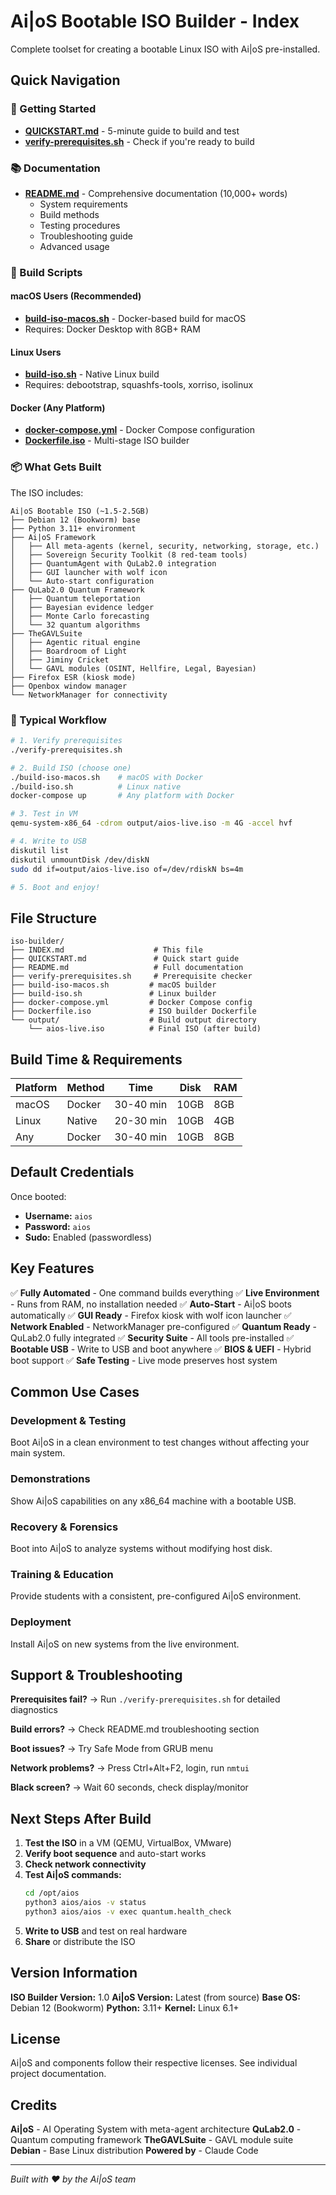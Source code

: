# Ai|oS Bootable ISO Builder - Index

Complete toolset for creating a bootable Linux ISO with Ai|oS pre-installed.

## Quick Navigation

### 🚀 Getting Started
- **[QUICKSTART.md](QUICKSTART.md)** - 5-minute guide to build and test
- **[verify-prerequisites.sh](verify-prerequisites.sh)** - Check if you're ready to build

### 📚 Documentation
- **[README.md](README.md)** - Comprehensive documentation (10,000+ words)
  - System requirements
  - Build methods
  - Testing procedures
  - Troubleshooting guide
  - Advanced usage

### 🔧 Build Scripts

#### macOS Users (Recommended)
- **[build-iso-macos.sh](build-iso-macos.sh)** - Docker-based build for macOS
- Requires: Docker Desktop with 8GB+ RAM

#### Linux Users
- **[build-iso.sh](build-iso.sh)** - Native Linux build
- Requires: debootstrap, squashfs-tools, xorriso, isolinux

#### Docker (Any Platform)
- **[docker-compose.yml](docker-compose.yml)** - Docker Compose configuration
- **[Dockerfile.iso](Dockerfile.iso)** - Multi-stage ISO builder

### 📦 What Gets Built

The ISO includes:

```
Ai|oS Bootable ISO (~1.5-2.5GB)
├── Debian 12 (Bookworm) base
├── Python 3.11+ environment
├── Ai|oS Framework
│   ├── All meta-agents (kernel, security, networking, storage, etc.)
│   ├── Sovereign Security Toolkit (8 red-team tools)
│   ├── QuantumAgent with QuLab2.0 integration
│   ├── GUI launcher with wolf icon
│   └── Auto-start configuration
├── QuLab2.0 Quantum Framework
│   ├── Quantum teleportation
│   ├── Bayesian evidence ledger
│   ├── Monte Carlo forecasting
│   └── 32 quantum algorithms
├── TheGAVLSuite
│   ├── Agentic ritual engine
│   ├── Boardroom of Light
│   ├── Jiminy Cricket
│   └── GAVL modules (OSINT, Hellfire, Legal, Bayesian)
├── Firefox ESR (kiosk mode)
├── Openbox window manager
└── NetworkManager for connectivity
```

### 🎯 Typical Workflow

```bash
# 1. Verify prerequisites
./verify-prerequisites.sh

# 2. Build ISO (choose one)
./build-iso-macos.sh    # macOS with Docker
./build-iso.sh          # Linux native
docker-compose up       # Any platform with Docker

# 3. Test in VM
qemu-system-x86_64 -cdrom output/aios-live.iso -m 4G -accel hvf

# 4. Write to USB
diskutil list
diskutil unmountDisk /dev/diskN
sudo dd if=output/aios-live.iso of=/dev/rdiskN bs=4m

# 5. Boot and enjoy!
```

## File Structure

```
iso-builder/
├── INDEX.md                    # This file
├── QUICKSTART.md               # Quick start guide
├── README.md                   # Full documentation
├── verify-prerequisites.sh     # Prerequisite checker
├── build-iso-macos.sh         # macOS builder
├── build-iso.sh               # Linux builder
├── docker-compose.yml         # Docker Compose config
├── Dockerfile.iso             # ISO builder Dockerfile
└── output/                    # Build output directory
    └── aios-live.iso          # Final ISO (after build)
```

## Build Time & Requirements

| Platform | Method | Time | Disk | RAM |
|----------|--------|------|------|-----|
| macOS | Docker | 30-40 min | 10GB | 8GB |
| Linux | Native | 20-30 min | 10GB | 4GB |
| Any | Docker | 30-40 min | 10GB | 8GB |

## Default Credentials

Once booted:
- **Username:** `aios`
- **Password:** `aios`
- **Sudo:** Enabled (passwordless)

## Key Features

✅ **Fully Automated** - One command builds everything
✅ **Live Environment** - Runs from RAM, no installation needed
✅ **Auto-Start** - Ai|oS boots automatically
✅ **GUI Ready** - Firefox kiosk with wolf icon launcher
✅ **Network Enabled** - NetworkManager pre-configured
✅ **Quantum Ready** - QuLab2.0 fully integrated
✅ **Security Suite** - All tools pre-installed
✅ **Bootable USB** - Write to USB and boot anywhere
✅ **BIOS & UEFI** - Hybrid boot support
✅ **Safe Testing** - Live mode preserves host system

## Common Use Cases

### Development & Testing
Boot Ai|oS in a clean environment to test changes without affecting your main system.

### Demonstrations
Show Ai|oS capabilities on any x86_64 machine with a bootable USB.

### Recovery & Forensics
Boot into Ai|oS to analyze systems without modifying host disk.

### Training & Education
Provide students with a consistent, pre-configured Ai|oS environment.

### Deployment
Install Ai|oS on new systems from the live environment.

## Support & Troubleshooting

**Prerequisites fail?** → Run `./verify-prerequisites.sh` for detailed diagnostics

**Build errors?** → Check README.md troubleshooting section

**Boot issues?** → Try Safe Mode from GRUB menu

**Network problems?** → Press Ctrl+Alt+F2, login, run `nmtui`

**Black screen?** → Wait 60 seconds, check display/monitor

## Next Steps After Build

1. **Test the ISO** in a VM (QEMU, VirtualBox, VMware)
2. **Verify boot sequence** and auto-start works
3. **Check network connectivity**
4. **Test Ai|oS commands:**
   ```bash
   cd /opt/aios
   python3 aios/aios -v status
   python3 aios/aios -v exec quantum.health_check
   ```
5. **Write to USB** and test on real hardware
6. **Share** or distribute the ISO

## Version Information

**ISO Builder Version:** 1.0
**Ai|oS Version:** Latest (from source)
**Base OS:** Debian 12 (Bookworm)
**Python:** 3.11+
**Kernel:** Linux 6.1+

## License

Ai|oS and components follow their respective licenses. See individual project documentation.

## Credits

**Ai|oS** - AI Operating System with meta-agent architecture
**QuLab2.0** - Quantum computing framework
**TheGAVLSuite** - GAVL module suite
**Debian** - Base Linux distribution
**Powered by** - Claude Code

---

*Built with ❤️ by the Ai|oS team*
